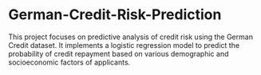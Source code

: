 # German-Credit-Risk-Prediction
This project focuses on predictive analysis of credit risk using the German Credit dataset. It implements a logistic regression model to predict the probability of credit repayment based on various demographic and socioeconomic factors of applicants.
